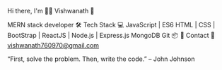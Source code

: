 Hi there, I'm 👨‍💻 Vishwanath 👋

MERN stack developer 
🛠 Tech Stack
💻 JavaScript | ES6 
HTML | CSS | BootStrap | ReactJS | Node.js | Express.js 
MongoDB 
Git 
📦 💎
Contact
📧 vishwanath760970@gmail.com

“First, solve the problem. Then, write the code.” – John Johnson
